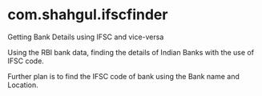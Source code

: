 # com.shahgul.ifscfinder
Getting Bank Details using IFSC and vice-versa

Using the RBI bank data, finding the details of Indian Banks with the use of IFSC code.

Further plan is to find the IFSC code of bank using the Bank name and Location.
